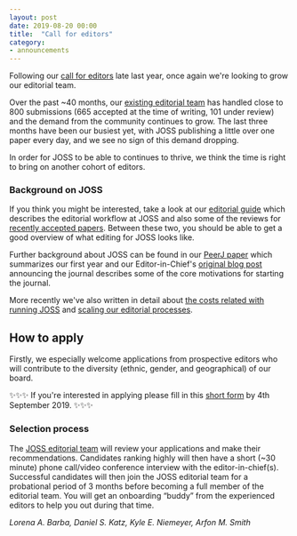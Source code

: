 ```yaml
---
layout: post
date: 2019-08-20 00:00
title:  "Call for editors"
category:
- announcements
---
```


Following our [call for editors](https://blog.joss.theoj.org/2018/12/call-for-editors) late last year, once again we're looking to grow our editorial team.

Over the past ~40 months, our [existing editorial team](http://joss.theoj.org/about#editorial_board) has handled close to 800 submissions (665 accepted at the time of writing, 101 under review) and the demand from the community continues to grow. The last three months have been our busiest yet, with JOSS publishing a little over one paper every day, and we see no sign of this demand dropping.

In order for JOSS to be able to continues to thrive, we think the time is right to bring on another cohort of editors.

### Background on JOSS

If you think you might be interested, take a look at our [editorial guide](https://joss.readthedocs.io/en/latest/editing.html) which describes the editorial workflow at JOSS and also some of the reviews for [recently accepted papers](https://github.com/openjournals/joss-reviews/issues?utf8=%E2%9C%93&q=is%3Aclosed+label%3Aaccepted+). Between these two, you should be able to get a good overview of what editing for JOSS looks like.

Further background about JOSS can be found in our [PeerJ paper](https://peerj.com/articles/cs-147/) which summarizes our first year and our Editor-in-Chief's [original blog post](http://arfon.org/announcing-the-journal-of-open-source-software/index.html) announcing the journal describes some of the core motivations for starting the journal.

More recently we've also written in detail about [the costs related with running JOSS](https://blog.joss.theoj.org/2019/06/cost-models-for-running-an-online-open-journal) and [scaling our editorial processes](https://blog.joss.theoj.org/2019/07/scaling).

## How to apply

Firstly, we especially welcome applications from prospective editors who will contribute to the diversity (ethnic, gender, and geographical) of our board.

✨✨✨ If you're interested in applying please fill in this [short form](https://forms.gle/RtqeU7z9tq8LaiEz9) by 4th September 2019. ✨✨✨

### Selection process

The [JOSS editorial team](http://joss.theoj.org/about#editorial_board) will review your applications and make their recommendations. Candidates ranking highly will then have a short (~30 minute) phone call/video conference interview with the editor-in-chief(s). Successful candidates will then join the JOSS editorial team for a probational period of 3 months before becoming a full member of the editorial team. You will get an onboarding “buddy” from the experienced editors to help you out during that time.

_Lorena A. Barba, Daniel S. Katz, Kyle E. Niemeyer, Arfon M. Smith_

